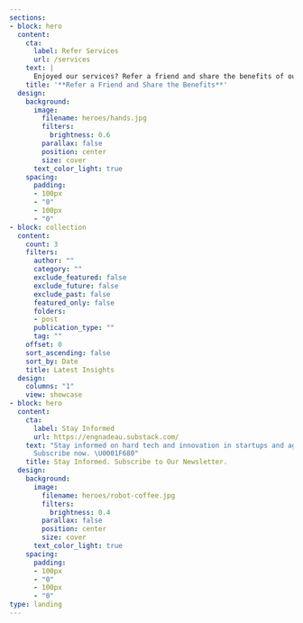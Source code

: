 ```yaml
---
sections:
- block: hero
  content:
    cta:
      label: Refer Services
      url: /services
    text: |
      Enjoyed our services? Refer a friend and share the benefits of our personalized fractional CTO expertise.
    title: '**Refer a Friend and Share the Benefits**'
  design:
    background:
      image:
        filename: heroes/hands.jpg
        filters:
          brightness: 0.6
        parallax: false
        position: center
        size: cover
      text_color_light: true
    spacing:
      padding:
      - 100px
      - "0"
      - 100px
      - "0"
- block: collection
  content:
    count: 3
    filters:
      author: ""
      category: ""
      exclude_featured: false
      exclude_future: false
      exclude_past: false
      featured_only: false
      folders:
      - post
      publication_type: ""
      tag: ""
    offset: 0
    sort_ascending: false
    sort_by: Date
    title: Latest Insights
  design:
    columns: "1"
    view: showcase
- block: hero
  content:
    cta:
      label: Stay Informed
      url: https://engnadeau.substack.com/
    text: "Stay informed on hard tech and innovation in startups and agile businesses.
      Subscribe now. \U0001F680"
    title: Stay Informed. Subscribe to Our Newsletter.
  design:
    background:
      image:
        filename: heroes/robot-coffee.jpg
        filters:
          brightness: 0.4
        parallax: false
        position: center
        size: cover
      text_color_light: true
    spacing:
      padding:
      - 100px
      - "0"
      - 100px
      - "0"
type: landing
---
```

